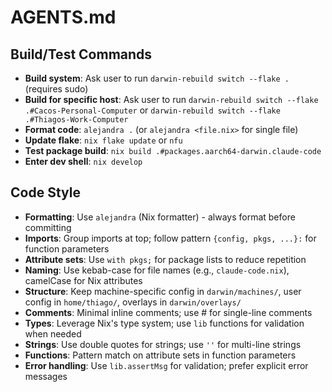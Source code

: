 # AGENTS.md

## Build/Test Commands
- **Build system**: Ask user to run `darwin-rebuild switch --flake .` (requires sudo)
- **Build for specific host**: Ask user to run `darwin-rebuild switch --flake .#Cacos-Personal-Computer` or `darwin-rebuild switch --flake .#Thiagos-Work-Computer`
- **Format code**: `alejandra .` (or `alejandra <file.nix>` for single file)
- **Update flake**: `nix flake update` or `nfu`
- **Test package build**: `nix build .#packages.aarch64-darwin.claude-code`
- **Enter dev shell**: `nix develop`

## Code Style
- **Formatting**: Use `alejandra` (Nix formatter) - always format before committing
- **Imports**: Group imports at top; follow pattern `{config, pkgs, ...}:` for function parameters
- **Attribute sets**: Use `with pkgs;` for package lists to reduce repetition
- **Naming**: Use kebab-case for file names (e.g., `claude-code.nix`), camelCase for Nix attributes
- **Structure**: Keep machine-specific config in `darwin/machines/`, user config in `home/thiago/`, overlays in `darwin/overlays/`
- **Comments**: Minimal inline comments; use # for single-line comments
- **Types**: Leverage Nix's type system; use `lib` functions for validation when needed
- **Strings**: Use double quotes for strings; use `''` for multi-line strings
- **Functions**: Pattern match on attribute sets in function parameters
- **Error handling**: Use `lib.assertMsg` for validation; prefer explicit error messages
